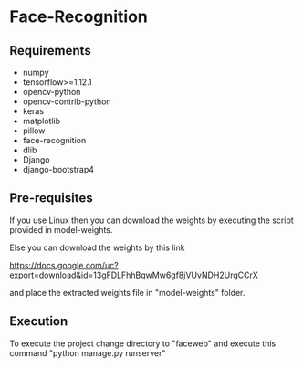 # Face-Recognition

## Requirements
  - numpy
  - tensorflow>=1.12.1
  - opencv-python
  - opencv-contrib-python
  - keras
  - matplotlib
  - pillow
  - face-recognition
  - dlib
  - Django
  - django-bootstrap4

## Pre-requisites

If you use Linux then you can download the weights by executing the script provided in model-weights.

Else you can download the weights by this link

https://docs.google.com/uc?export=download&id=13gFDLFhhBqwMw6gf8jVUvNDH2UrgCCrX

and place the extracted weights file in "model-weights" folder.

## Execution

To execute the project change directory to "faceweb" and execute this command
"python manage.py runserver"
